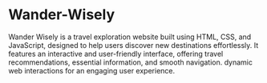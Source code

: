 # Wander-Wisely
Wander Wisely is a travel exploration website built using HTML, CSS, and JavaScript, designed to help users discover new destinations effortlessly. It features an interactive and user-friendly interface, offering travel recommendations, essential information, and smooth navigation.  dynamic web interactions for an engaging user experience.

